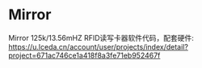 # Mirror
Mirror 125k/13.56mHZ RFID读写卡器软件代码，配套硬件: https://u.lceda.cn/account/user/projects/index/detail?project=671ac746ce1a418f8a3fe71eb952467f
